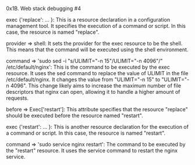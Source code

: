 0x1B. Web stack debugging #4


exec {'replace': ... }: This is a resource declaration in a configuration management tool. It specifies the execution of a command or script. In this case, the resource is named "replace".

provider => shell: It sets the provider for the exec resource to be the shell. This means that the command will be executed using the shell environment.

command => 'sudo sed -i "s/ULIMIT=\"-n 15\"/ULIMIT=\"-n 4096\"/" /etc/default/nginx': This is the command to be executed by the exec resource. It uses the sed command to replace the value of ULIMIT in the file /etc/default/nginx. It changes the value from "ULIMIT="-n 15" to "ULIMIT="-n 4096". This change likely aims to increase the maximum number of file descriptors that nginx can open, allowing it to handle a higher amount of requests.

before => Exec['restart']: This attribute specifies that the resource "replace" should be executed before the resource named "restart".

exec {'restart': ... }: This is another resource declaration for the execution of a command or script. In this case, the resource is named "restart".

command => 'sudo service nginx restart': The command to be executed by the "restart" resource. It uses the service command to restart the nginx service.
